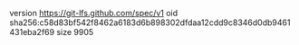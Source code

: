 version https://git-lfs.github.com/spec/v1
oid sha256:c58d83bf542f8462a6183d6b898302dfdaa12cdd9c8346d0db9461431eba2f69
size 9905
